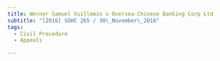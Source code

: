 ```yaml
---
title: Werner Samuel Vuillemin v Oversea-Chinese Banking Corp Ltd 
subtitle: "[2016] SGHC 265 / 30\_November\_2016"
tags:
  - Civil Procedure
  - Appeals

---
```


